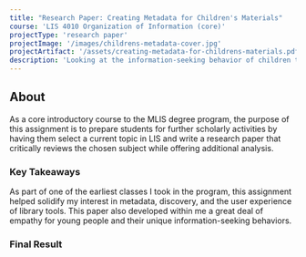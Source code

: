 ```yaml
---
title: "Research Paper: Creating Metadata for Children's Materials"
course: 'LIS 4010 Organization of Information (core)'
projectType: 'research paper'
projectImage: '/images/childrens-metadata-cover.jpg'
projectArtifact: '/assets/creating-metadata-for-childrens-materials.pdf'
description: 'Looking at the information-seeking behavior of children through surveying scholarly literature and analyzing material description examples'
---
```


## About

As a core introductory course to the MLIS degree program, the purpose of this assignment is to prepare students for further scholarly activities by having them select a current topic in LIS and write a research paper that critically reviews the chosen subject while offering additional analysis.

### Key Takeaways

As part of one of the earliest classes I took in the program, this assignment helped solidify my interest in metadata, discovery, and the user experience of library tools. This paper also developed within me a great deal of empathy for young people and their unique information-seeking behaviors.

### Final Result
